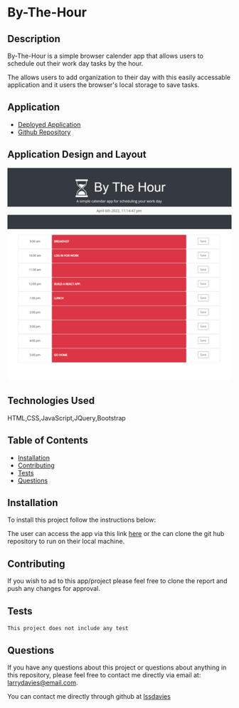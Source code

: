 # By-The-Hour


## Description

By-The-Hour is a simple browser calender app that allows users to schedule out their work day tasks by the hour.

The allows users to add organization to their day with this easily accessable application and it users the browser's local storage to save tasks.

## Application
- [Deployed Application](https://lssdavies.github.io/By-The-Hour/)
- [Github Repository](https://github.com/lssdavies/By-The-Hour)

## Application Design and Layout

![Web App](/assets/images/webapp.png)

## Technologies Used

HTML,CSS,JavaScript,JQuery,Bootstrap

## Table of Contents
* [Installation](#installation)
* [Contributing](#contributing)
* [Tests](#tests)
* [Questions](#questions)


## Installation

To install this project follow the  instructions below:

The user can access the app via this link [here](https://lssdavies.github.io/By-The-Hour/) or the can clone the git hub repository to run on their local machine.
  
## Contributing

If you wish to ad to this app/project please feel free to clone the report and push any changes for approval.

## Tests


    This project does not include any test


## Questions

If you have any questions about this project or questions about anything in this repository, please feel free to contact me directly via email at: larrydavies@email.com. 

You can contact me directly through github at [lssdavies](https://github.com/lssdavies/)
